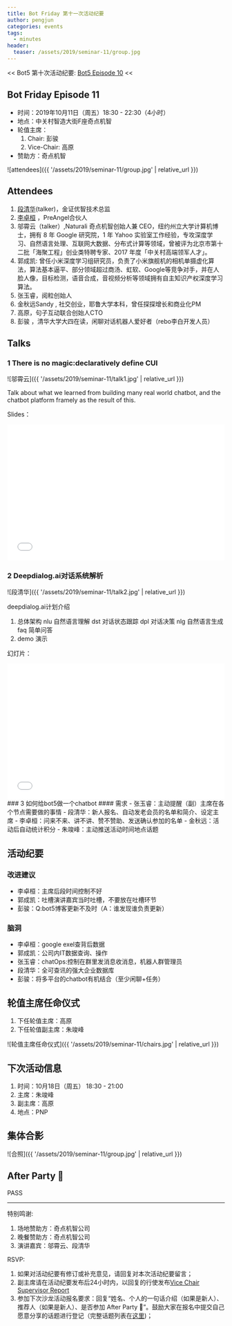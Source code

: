 ```yaml
---
title: Bot Friday 第十一次活动纪要
author: pengjun
categories: events
tags:
  - minutes
header:
  teaser: /assets/2019/seminar-11/group.jpg
---
```


<< Bot5 第十次活动纪要: [Bot5 Episode 10](https://bot5.club/events/seminar-minutes-10) <<

## Bot Friday Episode 11

- 时间：2019年10月11日（周五）18:30 - 22:30（4小时）
- 地点：中关村智造大街F座奇点机智
- 轮值主席：
    1. Chair: 彭骏
    1. Vice-Chair: 高原
- 赞助方：奇点机智

![attendees]({{ '/assets/2019/seminar-11/group.jpg' | relative_url }})

## Attendees

1. [段清华](/people/qhduan/)(talker)，金证优智技术总监
1. [李卓桓](/people/huan/) ，PreAngel合伙人
1. 邬霄云（talker）,Naturali 奇点机智创始人兼 CEO，纽约州立大学计算机博士，拥有 8 年 Google 研究院，1 年 Yahoo 实验室工作经验，专攻深度学习、自然语言处理、互联网大数据、分布式计算等领域，曾被评为北京市第十二批「海聚工程」创业类特聘专家、2017 年度「中关村高端领军人才」。
1. 郭成凯: 曾任小米深度学习组研究员，负责了小米旗舰机的相机单摄虚化算法，算法基本逼平、部分领域超过商汤、虹软、Google等竞争对手，并在人脸人像，目标检测，语音合成，音视频分析等领域拥有自主知识产权深度学习算法。
1. 张玉睿，阅粒创始人
1. 金秋远Sandy , 社交创业，耶鲁大学本科，曾任探探增长和商业化PM
1. 高原，句子互动联合创始人CTO
1. 彭骏 ，清华大学大四在读，闲聊对话机器人爱好者（rebo李白开发人员）

## Talks

### 1 There is no magic:declaratively define CUI

![邬霄云]({{ '/assets/2019/seminar-11/talk1.jpg' | relative_url }})

Talk about what we learned from building many real world chatbot, and the chatbot platform framely as the result of this.

Slides：

<div class="zoom-container" style="
    position: relative;
    padding-bottom:56.25%;
    padding-top:30px;
    height:0;
    overflow:hidden;
">
  <iframe
    src='{{ '/assets/js/viewer-js/#/assets/2019/seminar-11/talk1.pdf' | relative_url }}'
    width='560'
    height='315'
    allowfullscreen
    webkitallowfullscreen
    frameborder="0"
    style="
      position: absolute;
      top:0;
      left:0;
      width:100%;
      height:100%;
    "
  ></iframe>
</div>

### 2 Deepdialog.ai对话系统解析

![段清华]({{ '/assets/2019/seminar-11/talk2.jpg' | relative_url }})

deepdialog.ai计划介绍

1. 总体架构
   nlu 自然语言理解
   dst 对话状态跟踪
   dpl 对话决策
   nlg 自然语言生成
   faq 简单问答
2. demo 演示

幻灯片：

<div class="video-container" style="
    position: relative;
    padding-bottom:56.25%;
    padding-top:30px;
    height:0;
    overflow:hidden;
">
  <iframe
    src='{{ '/assets/js/viewer-js/#/assets/2019/seminar-11/talk2.pdf' | relative_url }}'
    width='560'
    height='315'
    allowfullscreen
    webkitallowfullscreen
    frameborder="0"
    style="
      position: absolute;
      top:0;
      left:0;
      width:100%;
      height:100%;
    "
  ></iframe>
</div>
### 3 如何给bot5做一个chatbot
#### 需求
- 张玉睿：主动提醒（副）主席在各个节点需要做的事情
- 段清华：新人报名、自动发老会员的名单和简介、设定主席
- 李卓桓：问来不来、讲不讲、赞不赞助、发送确认参加的名单
- 金秋远：活动后自动统计积分
- 朱竣峰：主动推送活动时间地点话题

## 活动纪要

### 改进建议

- 李卓桓：主席后段时间控制不好
- 郭成凯：吐槽演讲嘉宾当时吐槽，不要放在吐槽环节
- 彭骏：Q:bot5博客更新不及时（A：谁发现谁负责更新）

### 脑洞

- 李卓桓：google exel查背后数据
- 郭成凯：公司内IT数据查询、操作
- 张玉睿：chatOps:控制在群里发消息收消息，机器人群管理员
- 段清华：全可查讯的强大企业数据库
- 彭骏：将多平台的chatbot有机结合（至少闲聊+任务）

## 轮值主席任命仪式

1. 下任轮值主席：高原
2. 下任轮值副主席：朱竣峰

![轮值主席任命仪式]({{ '/assets/2019/seminar-11/chairs.jpg' | relative_url }})

## 下次活动信息

1. 时间：10月18日（周五） 18:30 - 21:00
1. 主席：朱竣峰
1. 副主席：高原
1. 地点：PNP

## 集体合影

![合照]({{ '/assets/2019/seminar-11/group.jpg' | relative_url }})

## After Party 🍻

PASS

-----

特别鸣谢:

1. 场地赞助方：奇点机智公司
2. 晚餐赞助方：奇点机智公司
3. 演讲嘉宾：邬霄云、段清华

RSVP:

1. 如果对活动纪要有修订或补充意见，请回复对本次活动纪要留言；
1. 副主席请在活动纪要发布后24小时内，以回复的行使发布[Vice Chair Supervisor Report](/manuals/chair/#vice-chair-supervisor-report)
1. 参加下次沙龙活动报名要求：回复“姓名、个人的一句话介绍（如果是新人）、推荐人（如果是新人）、是否参加 After Party 🍻”。鼓励大家在报名中提交自己愿意分享的话题进行登记（完整话题列表在[这里](https://www.bot5.club/talks/))；
